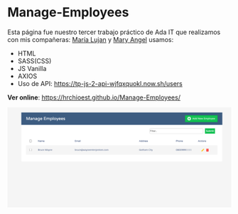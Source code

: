 # Manage-Employees

Esta página fue nuestro tercer trabajo práctico de Ada IT que realizamos con mis compañeras: [María Lujan](https://github.com/Ciervos) y
[Mary Angel](https://github.com/maryangeldavila) usamos:
- HTML
- SASS(CSS)
- JS Vanilla
- AXIOS 
- Uso de API: https://tp-js-2-api-wjfqxquokl.now.sh/users

**Ver online**: https://hrchioest.github.io/Manage-Employees/


![Página Manage-Employees](https://raw.githubusercontent.com/hrchioest/Manage-Employees/master/media/pag.png)
